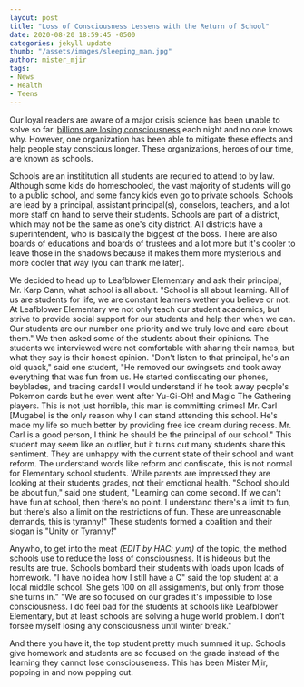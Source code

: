 ```yaml
---
layout: post
title: "Loss of Consciousness Lessens with the Return of School"
date: 2020-08-20 18:59:45 -0500
categories: jekyll update
thumb: "/assets/images/sleeping_man.jpg"
author: mister_mjir
tags:
- News
- Health
- Teens
---
```


Our loyal readers are aware of a major crisis science has been unable to solve so far.
[billions are losing consciousness](https://hecrenews.github.io/jekyll/update/2020/05/23/billions-report-losing-consciousness-for-unknown-period-of-time-last-night.html)
each night and no one knows why. However, one organization has been able to mitigate these effects and help people stay conscious longer. These organizations, heroes
of our time, are known as schools.

Schools are an instititution all students are requried to attend to by law. Although some kids do homeschooled, the vast majority of students will go to a public
school, and some fancy kids even go to private schools. Schools are lead by a principal, assistant principal(s), conselors, teachers, and a lot more staff on hand to
serve their students. Schools are part of a district, which may not be the same as one's city district. All districts have a superintendent, who is basically the
biggest of the boss. There are also boards of educations and boards of trustees and a lot more but it's cooler to leave those in the shadows because it makes them
more mysterious and more cooler that way (you can thank me later).

We decided to head up to Leafblower Elementary and ask their principal, Mr. Karp Cann, what school is all about. "School is all about learning. All of us are students
for life, we are constant learners wether you believe or not. At Leafblower Elementary we not only teach our student academics, but strive to provide social support
for our students and help then when we can. Our students are our number one priority and we truly love and care about them." We then asked some of the students
about their opinions. The students we interviewed were not comfortable with sharing their names, but what they say is their honest opinion. "Don't listen to that
principal, he's an old quack," said one student, "He removed our swingsets and took away everything that was fun from us. He started confiscating our phones, beyblades,
and trading cards! I would understand if he took away people's Pokemon cards but he even went after Yu-Gi-Oh! and Magic The Gathering players. This is not just
horrible, this man is committing crimes! Mr. Carl [Mugabe] is the only reason why I can stand attending this school. He's made my life so much better by providing
free ice cream during recess. Mr. Carl is a good person, I think he should be the principal of our school." This student may seem like an outlier, but it turns out many
students share this sentiment. They are unhappy with the current state of their school and want reform. The understand words like reform and confiscate, this is not
normal for Elementary school students. While parents are impressed they are looking at their students grades, not their emotional health. "School should be about fun,"
said one student, "Learning can come second. If we can't have fun at school, then there's no point. I understand there's a limit to fun, but there's also a limit
on the restrictions of fun. These are unreasonable demands, this is tyranny!" These students formed a coalition and their slogan is "Unity or Tyranny!"

Anywho, to get into the meat *(EDIT by HAC: yum)* of the topic, the method schools use to reduce the loss of consciousness. It is hideous but the results are true. Schools bombard their
students with loads upon loads of homework. "I have no idea how I still have a C" said the top student at a local middle school. She gets 100 on all assignments,
but only from those she turns in." "We are so focused on our grades it's impossible to lose consciousness. I do feel bad for the students at schools like
Leafblower Elementary, but at least schools are solving a huge world problem. I don't forsee myself losing any consciousness until winter break."

And there you have it, the top student pretty much summed it up. Schools give homework and students are so focused on the grade instead of the learning they cannot
lose consciouseness. This has been Mister Mjir, popping in and now popping out.
